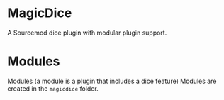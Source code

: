 # MagicDice
A Sourcemod dice plugin with modular plugin support.

# Modules
Modules (a module is a plugin that includes a dice feature)
Modules are created in the `magicdice` folder.